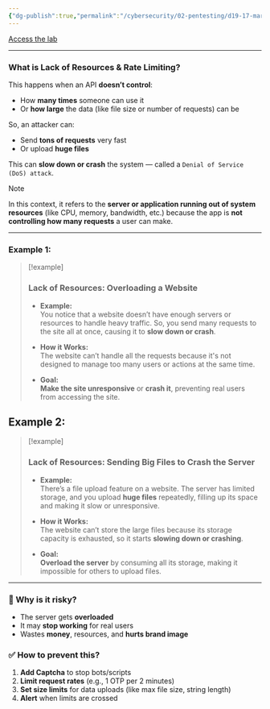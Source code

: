 ```yaml
---
{"dg-publish":true,"permalink":"/cybersecurity/02-pentesting/d19-17-mar/owasp-api-security-top-10-1/v4-lack-of-resources-and-rate-limiting/"}
---
```


[Access the lab](https://tryhackme.com/room/owaspapisecuritytop105w)

---
### **What is Lack of Resources & Rate Limiting?**

This happens when an API **doesn’t control**:
- How **many times** someone can use it
- Or **how large** the data (like file size or number of requests) can be

So, an attacker can:
- Send **tons of requests** very fast
- Or upload **huge files**

This can **slow down or crash** the system — called a `Denial of Service (DoS) attack`.

> [!NOTE]
> In this context, it refers to the **server or application running out of system resources** (like CPU, memory, bandwidth, etc.) because the app is **not controlling how many requests** a user can make.

---
### Example 1:
> [!example]
> ### **Lack of Resources: Overloading a Website**
> 
> - **Example:**  
>     You notice that a website doesn’t have enough servers or resources to handle heavy traffic. So, you send many requests to the site all at once, causing it to **slow down or crash**.
>     
> - **How it Works:**  
>     The website can’t handle all the requests because it's not designed to manage too many users or actions at the same time.
>     
> - **Goal:**  
>     **Make the site unresponsive** or **crash it**, preventing real users from accessing the site.

## Example 2:
> [!example]
> ### **Lack of Resources: Sending Big Files to Crash the Server**
> 
> - **Example:**  
>     There’s a file upload feature on a website. The server has limited storage, and you upload **huge files** repeatedly, filling up its space and making it slow or unresponsive.
>     
> - **How it Works:**  
>     The website can’t store the large files because its storage capacity is exhausted, so it starts **slowing down or crashing**.
>     
> - **Goal:**  
>     **Overload the server** by consuming all its storage, making it impossible for others to upload files.

---
### **🎯 Why is it risky?**

- The server gets **overloaded**
- It may **stop working** for real users
- Wastes **money**, resources, and **hurts brand image**


### **✅ How to prevent this?**

1. **Add Captcha** to stop bots/scripts
2.  **Limit request rates** (e.g., 1 OTP per 2 minutes)
3.  **Set size limits** for data uploads (like max file size, string length)
4.  **Alert** when limits are crossed